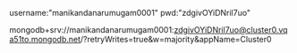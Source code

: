 username:"manikandanarumugam0001"
pwd:"zdgivOYiDNril7uo"

mongodb+srv://manikandanarumugam0001:zdgivOYiDNril7uo@cluster0.vqa51to.mongodb.net/?retryWrites=true&w=majority&appName=Cluster0
